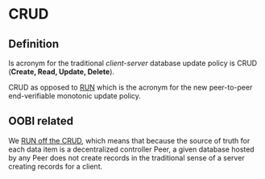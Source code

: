 # CRUD
## Definition

Is acronym for the traditional _client-server_ database update policy is CRUD (**Create, Read, Update, Delete**). 

CRUD as opposed to [RUN](RUN) which is the acronym for the new peer-to-peer end-verifiable monotonic update policy.

## OOBI related
We [RUN off the CRUD](run-off-the-crud), which means that because the source of truth for each data item is a decentralized controller Peer, a given database hosted by any Peer does not create records in the traditional sense of a server creating records for a client.
 